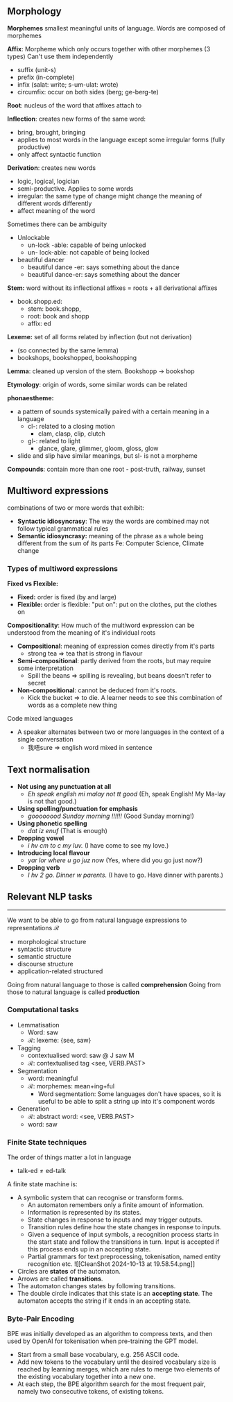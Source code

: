 ## Morphology

**Morphemes** smallest meaningful units of language. Words are composed of morphemes

**Affix**: Morpheme which only occurs together with other morphemes (3 types) 
	Can't use them independently 
- suffix (unit-s)
- prefix (in-complete)
- infix (salat: write; s-um-ulat: wrote)
- circumfix: occur on both sides (berg; ge-berg-te)

**Root**: nucleus of the word that affixes attach to

**Inflection**: creates new forms of the same word: 
- bring, brought, bringing
- applies to most words in the language except some irregular forms (fully productive)
- only affect syntactic function

**Derivation**: creates new words
- logic, logical, logician
- semi-productive. Applies to some words
- irregular: the same type of change might change the meaning of different words differently
- affect meaning of the word

Sometimes there can be ambiguity
- Unlockable
	- un-lock  -able: capable of being unlocked
	- un-  lock-able: not capable of being locked
- beautiful dancer
	- beautiful dance   -er: says something about the dance
	- beautiful    dance-er: says something about the dancer

**Stem:** word without its inflectional affixes = roots + all derivational affixes
- book.shopp.ed: 
	- stem: book.shopp, 
	- root: book and shopp
	- affix: ed

**Lexeme:** set of all forms related by inflection (but not derivation) 
- (so connected by the same lemma)
- bookshops, bookshopped, bookshopping

**Lemma**: cleaned up version of the stem. Bookshopp -> bookshop

**Etymology**: origin of words, some similar words can be related

**phonaestheme:**
- a pattern of sounds systemically paired with a certain meaning in a language
	- cl-: related to a closing motion
		- clam, clasp, clip, clutch
	- gl-: related to light
		- glance, glare, glimmer, gloom, gloss, glow
- slide and slip have similar meanings, but sl- is not a morpheme

**Compounds**: contain more than one root
	- post-truth, railway, sunset

## Multiword expressions

combinations of two or more words that exhibit:
- **Syntactic idiosyncrasy**: The way the words are combined may not follow typical grammatical rules
- **Semantic idiosyncrasy:** meaning of the phrase as a whole being different from the sum of its parts
Fe: Computer Science, Climate change
### Types of multiword expressions

**Fixed vs Flexible:**
- **Fixed:** order is fixed (by and large)
- **Flexible:** order is flexible: "put on": put on the clothes, put the clothes on

**Compositionality**: How much of the multiword expression can be understood from the meaning of it's individual roots
- **Compositional**: meaning of expression comes directly from it's parts
	- strong tea => tea that is strong in flavour
- **Semi-compositional**: partly derived from the roots, but may require some interpretation
	- Spill the beans => spilling is revealing, but beans doesn't refer to secret
- **Non-compositional**: cannot be deduced from it's roots. 
	- Kick the bucket => to die. A learner needs to see this combination of words as a complete new thing

Code mixed languages
- A speaker alternates between two or more languages in the context of a single conversation
	- 我唔sure => english word mixed in sentence

## Text normalisation
- **Not using any punctuation at all**  
	- _Eh speak english mi malay not tt good_ (Eh, speak English! My Ma-lay is not that good.)
- **Using spelling/punctuation for emphasis**  
	- _goooooood Sunday morning !!!!!!_ (Good Sunday morning!)
- **Using phonetic spelling**  
	- _dat iz enuf_ (That is enough)
- **Dropping vowel**  
	- _i hv cm to c my luv._ (I have come to see my love.)
- **Introducing local flavour**  
	- _yar lor where u go juz now_ (Yes, where did you go just now?)
- **Dropping verb**  
	- _I hv 2 go. Dinner w parents._ (I have to go. Have dinner with parents.)

## Relevant NLP tasks
---
We want to be able to go from natural language expressions to representations $\mathcal{R}$
- morphological structure
- syntactic structure
- semantic structure
- discourse structure
- application-related structured

Going from natural language to those is called **comprehension** 
Going from those to natural language is called **production**
### Computational tasks
- Lemmatisation
	- Word: saw
	- $\mathcal{R}$: lexeme: {see, saw}
- Tagging
	- contextualised word: saw @ J saw M
	- $\mathcal{R}$: contextualised tag <see, VERB.PAST>
- Segmentation
	- word: meaningful
	- $\mathcal{R}$: morphemes: mean+ing+ful
		- Word segmentation: Some languages don't have spaces, so it is useful to be able to split a string up into it's component words
- Generation
	- $\mathcal{R}$: abstract word: <see, VERB.PAST>
	- word: saw

### Finite State techniques
The order of things matter a lot in language
- $\text{talk-ed} \neq \text{ed-talk}$

A finite state machine is:
- A symbolic system that can recognise or transform forms.
	- An automaton remembers only a finite amount of information.
	- Information is represented by its states.
	- State changes in response to inputs and may trigger outputs.
	- Transition rules define how the state changes in response to inputs.
	- Given a sequence of input symbols, a recognition process starts in the start state and follow the transitions in turn. Input is accepted if this process ends up in an accepting state.
	- Partial grammars for text preprocessing, tokenisation, named entity recognition etc.
![[CleanShot 2024-10-13 at 19.58.54.png]]
- Circles are **states** of the automaton.
- Arrows are called **transitions**.
- The automaton changes states by following transitions.
- The double circle indicates that this state is an **accepting state**. The automaton accepts the string if it ends in an accepting state.
### Byte-Pair Encoding
BPE was initially developed as an algorithm to compress texts, and then used by OpenAI for tokenisation when pre-training the GPT model.
- Start from a small base vocabulary, e.g. 256 ASCII code.
- Add new tokens to the vocabulary until the desired vocabulary size is reached by learning merges, which are rules to merge two elements of the existing vocabulary together into a new one.
- At each step, the BPE algorithm search for the most frequent pair, namely two consecutive tokens, of existing tokens.
